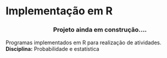 # Implementação em R

<h3 align = "center">
    Projeto ainda em construção....
</h3> 

Programas implementados em R para realização de atividades.<br>
<b>Disciplina:</b> Probabilidade e estatística

